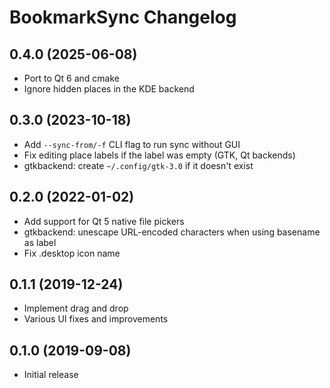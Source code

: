 # BookmarkSync Changelog

## 0.4.0 (2025-06-08)

- Port to Qt 6 and cmake
- Ignore hidden places in the KDE backend

## 0.3.0 (2023-10-18)

- Add `--sync-from/-f` CLI flag to run sync without GUI
- Fix editing place labels if the label was empty (GTK, Qt backends)
- gtkbackend: create `~/.config/gtk-3.0` if it doesn't exist

## 0.2.0 (2022-01-02)

- Add support for Qt 5 native file pickers
- gtkbackend: unescape URL-encoded characters when using basename as label
- Fix .desktop icon name

## 0.1.1 (2019-12-24)

- Implement drag and drop
- Various UI fixes and improvements

## 0.1.0 (2019-09-08)

- Initial release

